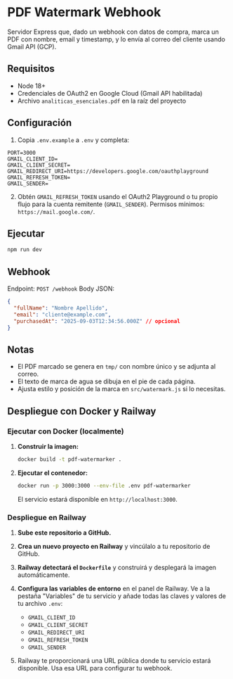 # PDF Watermark Webhook

Servidor Express que, dado un webhook con datos de compra, marca un PDF con nombre, email y timestamp, y lo envía al correo del cliente usando Gmail API (GCP).

## Requisitos
- Node 18+
- Credenciales de OAuth2 en Google Cloud (Gmail API habilitada)
- Archivo `analiticas_esenciales.pdf` en la raíz del proyecto

## Configuración
1. Copia `.env.example` a `.env` y completa:
```
PORT=3000
GMAIL_CLIENT_ID=
GMAIL_CLIENT_SECRET=
GMAIL_REDIRECT_URI=https://developers.google.com/oauthplayground
GMAIL_REFRESH_TOKEN=
GMAIL_SENDER=
```

2. Obtén `GMAIL_REFRESH_TOKEN` usando el OAuth2 Playground o tu propio flujo para la cuenta remitente (`GMAIL_SENDER`). Permisos mínimos: `https://mail.google.com/`.

## Ejecutar
```bash
npm run dev
```

## Webhook
Endpoint: `POST /webhook`
Body JSON:
```json
{
  "fullName": "Nombre Apellido",
  "email": "cliente@example.com",
  "purchasedAt": "2025-09-03T12:34:56.000Z" // opcional
}
```

## Notas
- El PDF marcado se genera en `tmp/` con nombre único y se adjunta al correo.
- El texto de marca de agua se dibuja en el pie de cada página.
- Ajusta estilo y posición de la marca en `src/watermark.js` si lo necesitas.

## Despliegue con Docker y Railway

### Ejecutar con Docker (localmente)

1.  **Construir la imagen:**
    ```bash
    docker build -t pdf-watermarker .
    ```

2.  **Ejecutar el contenedor:**
    ```bash
    docker run -p 3000:3000 --env-file .env pdf-watermarker
    ```
    El servicio estará disponible en `http://localhost:3000`.

### Despliegue en Railway

1.  **Sube este repositorio a GitHub.**

2.  **Crea un nuevo proyecto en Railway** y vincúlalo a tu repositorio de GitHub.

3.  **Railway detectará el `Dockerfile`** y construirá y desplegará la imagen automáticamente.

4.  **Configura las variables de entorno** en el panel de Railway. Ve a la pestaña "Variables" de tu servicio y añade todas las claves y valores de tu archivo `.env`:
    *   `GMAIL_CLIENT_ID`
    *   `GMAIL_CLIENT_SECRET`
    *   `GMAIL_REDIRECT_URI`
    *   `GMAIL_REFRESH_TOKEN`
    *   `GMAIL_SENDER`

5.  Railway te proporcionará una URL pública donde tu servicio estará disponible. Usa esa URL para configurar tu webhook.
